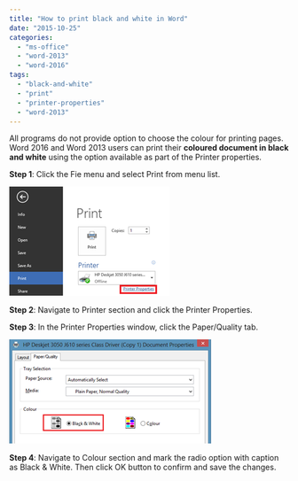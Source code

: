 ```yaml
---
title: "How to print black and white in Word"
date: "2015-10-25"
categories: 
  - "ms-office"
  - "word-2013"
  - "word-2016"
tags: 
  - "black-and-white"
  - "print"
  - "printer-properties"
  - "word-2013"
---
```


All programs do not provide option to choose the colour for printing pages. Word 2016 and Word 2013 users can print their **coloured document in black and white** using the option available as part of the Printer properties.

**Step 1**: Click the Fie menu and select Print from menu list.

[![Printer Properties in Word 2013](images/image_thumb47.png "Printer Properties in Word 2013")](http://blogmines.com/blog/wp-content/uploads/2013/05/image46.png)

**Step 2**: Navigate to Printer section and click the Printer Properties.

**Step 3**: In the Printer Properties window, click the Paper/Quality tab.

[![Black and White Print Out in Word 2013](images/image_thumb48.png "Black and White Print Out in Word 2013")](http://blogmines.com/blog/wp-content/uploads/2013/05/image47.png)

**Step 4**: Navigate to Colour section and mark the radio option with caption as Black & White. Then click OK button to confirm and save the changes.

